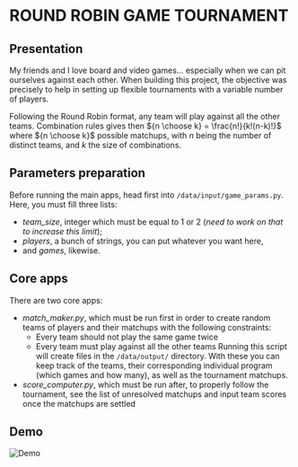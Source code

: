 # ROUND ROBIN GAME TOURNAMENT

## Presentation
My friends and I love board and video games... especially when we can pit ourselves against each other.
When building this project, the objective was precisely to help in setting up flexible tournaments with a variable number of players.

Following the Round Robin format, any team will play against all the other teams. Combination rules gives then ${n \choose k} = \frac{n!}{k!(n-k)!}$ where ${n \choose k}$ possible matchups, with $n$ being the number of distinct teams, and $k$ the size of combinations.

## Parameters preparation
Before running the main apps, head first into `/data/input/game_params.py`. Here, you must fill three lists:
* _team_size_, integer which must be equal to 1 or 2 (*_need to work on that to increase this limit_*);
* _players_, a bunch of strings, you can put whatever you want here,
* and _games_, likewise.

## Core apps
There are two core apps:
* _match_maker.py_, which must be run first in order to create random teams of players and their matchups with the following constraints:
    * Every team should not play the same game twice
    * Every team must play against all the other teams
  Running this script will create files in the `/data/output/` directory. With these you can keep track of the teams, their corresponding individual program (which games and how many), as well as the tournament matchups.
* _score_computer.py_, which must be run after, to properly follow the tournament, see the list of unresolved matchups and input team scores once the matchups are settled

## Demo
![Demo](test)
